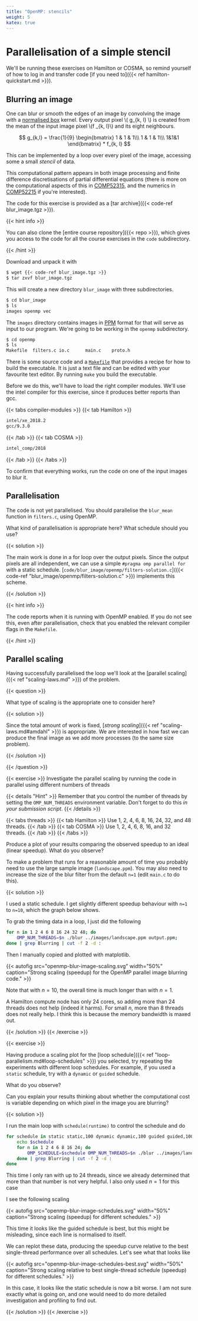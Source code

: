 ```yaml
---
title: "OpenMP: stencils"
weight: 5
katex: true
---
```


# Parallelisation of a simple stencil

We'll be running these exercises on Hamilton or COSMA, so remind
yourself of how to log in and transfer code [if you need to]({{< ref
hamilton-quickstart.md >}}).


## Blurring an image

One can blur or smooth the edges of an image by convolving the image
with a [normalised box](https://en.wikipedia.org/wiki/Box_blur)
kernel. Every output pixel \\( g_{k, l} \\) is created from the mean
of the input image pixel \\(f _{k, l}\\) and its eight neighbours.

$$
g_{k,l} = \frac{1}{9} \begin{bmatrix} 1 & 1 & 1\\\ 1 & 1 & 1\\\ 1&1&1
\end{bmatrix} * f_{k, l}
$$

This can be implemented by a loop over every pixel of the image,
accessing some a small _stencil_ of data.

This computational pattern appears in both image processing and finite
difference discretisations of partial differential equations (there is
more on the computational aspects of this in
[COMP52315](https://teaching.wence.uk/comp52315), and the numerics in
[COMP52215](https://www.dur.ac.uk/postgraduate.modules/module_description/?year=2021&module_code=COMP52215)
if you're interested).

The code for this exercise is provided as a [tar archive]({{< code-ref
blur_image.tgz >}}).

{{< hint info >}}

You can also clone the [entire course repository]({{< repo >}}), which
gives you access to the code for all the course exercises in the `code`
subdirectory.

{{< /hint >}}

Download and unpack it with

```sh
$ wget {{< code-ref blur_image.tgz >}}
$ tar zxvf blur_image.tgz
```

This will create a new directory `blur_image` with three
subdirectories.

```sh
$ cd blur_image
$ ls
images openmp vec
```

The `images` directory contains images in
[PPM](https://en.wikipedia.org/wiki/Netpbm) format for that will serve
as input to our program. We're going to be working in the `openmp` subdirectory.

```sh
$ cd openmp
$ ls
Makefile  filters.c io.c      main.c    proto.h
```

There is some source code and a
[`Makefile`](https://www.gnu.org/software/make/) that provides a
recipe for how to build the executable. It is just a text file and can
be edited with your favourite text editor. By running `make` you build
the executable.

Before we do this, we'll have to load the right compiler modules.
We'll use the intel compiler for this exercise, since it produces
better reports than gcc.

{{< tabs compiler-modules >}}
{{< tab Hamilton >}}
```sh
intel/xe_2018.2
gcc/9.3.0
```
{{< /tab >}}
{{< tab COSMA >}}
```sh
intel_comp/2018
```
{{< /tab >}}
{{< /tabs >}}

To confirm that everything works, run the code on one of the input
images to blur it.

## Parallelisation

The code is not yet parallelised. You should parallelise the
`blur_mean` function in `filters.c`, using OpenMP.

What kind of parallelisation is appropriate here? What schedule should
you use?

{{< solution >}}

The main work is done in a for loop over the output pixels. Since the
output pixels are all independent, we can use a simple `#pragma omp
parallel for` with a static schedule.
[`code/blur_image/openmp/filters-solution.c`]({{< code-ref
"blur_image/openmp/filters-solution.c" >}}) implements this scheme.

{{< /solution >}}

{{< hint info >}}

The code reports when it is running with OpenMP enabled. If you do not
see this, even after parallelisation, check that you enabled the
relevant compiler flags in the `Makefile`.

{{< /hint >}}

## Parallel scaling

Having successfully parallelised the loop we'll look at the [parallel
scaling]({{< ref "scaling-laws.md" >}}) of the problem.

{{< question >}}

What type of scaling is the appropriate one to consider here?

{{< solution >}}

Since the total amount of work is fixed, [_strong scaling_]({{< ref
"scaling-laws.md#amdahl" >}}) is appropriate. We are interested in how
fast we can produce the final image as we add more processes (to the
same size problem).

{{< /solution >}}

{{< /question >}}

{{< exercise >}}
Investigate the parallel scaling by running the code in parallel using
different numbers of threads

{{< details "Hint" >}}
Remember that you control the number of threads by setting the
`OMP_NUM_THREADS` environment variable. Don't forget to do this _in
your submission script_.
{{< /details >}}

{{< tabs threads >}}
{{< tab Hamilton >}}
Use 1, 2, 4, 6, 8, 16, 24, 32, and 48 threads.
{{< /tab >}}
{{< tab COSMA >}}
Use 1, 2, 4, 6, 8, 16, and 32 threads.
{{< /tab >}}
{{< /tabs >}}

Produce a plot of your results comparing the observed speedup to an
ideal (linear speedup). What do you observe?

To make a problem that runs for a reasonable amount of time you
probably need to use the large sample image (`landscape.ppm`). You may
also need to increase the size of the blur filter from the default
`n=1` (edit `main.c` to do this).

{{< solution >}}

I used a static schedule. I get slightly different speedup behaviour
with `n=1` to `n=10`, which the graph below shows.

To grab the timing data in a loop, I just did the following

```sh
for n in 1 2 4 6 8 16 24 32 48; do
    OMP_NUM_THREADS=$n ./blur ../images/landscape.ppm output.ppm;
done | grep Blurring | cut -f 2 -d :
```

Then I manually copied and plotted with matplotlib.

{{< autofig
    src="openmp-blur-image-scaling.svg"
    width="50%"
    caption="Strong scaling (speedup) for the OpenMP parallel image blurring code." >}}

Note that with $n=10$, the overall time is much longer than with
$n=1$.

A Hamilton compute node has only 24 cores, so adding more than 24
threads does not help (indeed it harms). For small $n$, more than 8
threads does not really help. I think this is because the memory
bandwidth is maxed out.

{{< /solution >}}
{{< /exercise >}}

{{< exercise >}}

Having produce a scaling plot for the [loop schedule]({{< ref
"loop-parallelism.md#loop-schedules" >}}) you selected, try repeating
the experiments with different loop schedules. For example, if you
used a `static` schedule, try with a `dynamic` or `guided` schedule.

What do you observe? 

Can you explain your results thinking about whether the computational
cost is variable depending on which pixel in the image you are
blurring?

{{< solution >}}

I run the main loop with `schedule(runtime)` to control the schedule
and do
```sh
for schedule in static static,100 dynamic dynamic,100 guided guided,100; do
    echo $schedule
    for n in 1 2 4 6 8 16 24; do
        OMP_SCHEDULE=$schedule OMP_NUM_THREADS=$n ./blur ../images/landscape.ppm output.ppm;
    done | grep Blurring | cut -f 2 -d :
done
```

This time I only ran with up to 24 threads, since we already
determined that more than that number is not very helpful. I also only
used $n=1$ for this case

I see the following scaling

{{< autofig
    src="openmp-blur-image-schedules.svg"
    width="50%"
    caption="Strong scaling (speedup) for different schedules." >}}

This time it looks like the guided schedule is best, but this might be
misleading, since each line is normalised to itself.

We can replot these data, producing the speedup curve relative to the
best single-thread performance over all schedules. Let's see what that
looks like

{{< autofig
    src="openmp-blur-image-schedules-best.svg"
    width="50%"
    caption="Strong scaling relative to best single-thread schedule (speedup) for different schedules." >}}

In this case, it looks like the static schedule is now a bit worse. I
am not sure exactly what is going on, and one would need to do more
detailed investigation and profiling to find out.

{{< /solution >}}
{{< /exercise >}}
